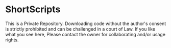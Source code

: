 ShortScripts
============

This is a  Private Repository. Downloading code without the author's consent is strictly prohibited and can be challenged in a court of Law. 
If you like what you see here, Please contact the owner for collaborating and/or usage rights. 

